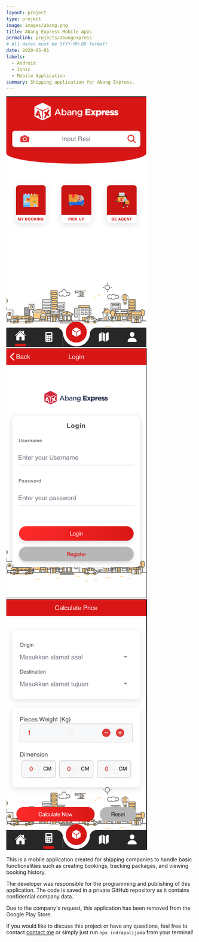 ```yaml
---
layout: project
type: project
image: images/abang.png
title: Abang Express Mobile Apps
permalink: projects/abangexpress
# All dates must be YYYY-MM-DD format!
date: 2020-05-01
labels:
  - Android
  - Ionic
  - Mobile Application
summary: Shipping application for Abang Express.
---
```


<div class="ui small rounded images">
  <img class="ui image" src="../images/abang1.png">
  <img class="ui image" src="../images/abang2.png">
  <img class="ui image" src="../images/abang3.png">
</div>

This is a mobile application created for shipping companies to handle basic functionalities such as creating bookings, tracking packages, and viewing booking history.

The developer was responsible for the programming and publishing of this application. The code is saved in a private GitHub repository as it contains confidential company data.

Due to the company's request, this application has been removed from the Google Play Store.

If you would like to discuss this project or have any questions, feel free to contact [contact me](indrapalijama.github.io) or simply just run `npx indrapalijama` from your terminal!



